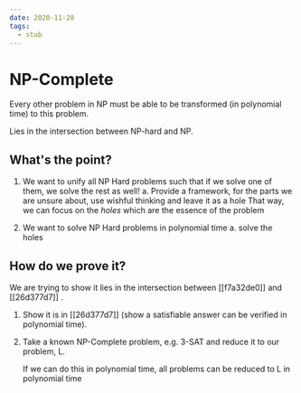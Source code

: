```yaml
---
date: 2020-11-28
tags: 
  - stub
---
```


# NP-Complete

Every other problem in NP must be able to be transformed (in polynomial time) to this problem.

Lies in the intersection between NP-hard and NP.

## What's the point?

1. We want to unify all NP Hard problems such that if we solve one of them, we solve the rest as well!
  a. Provide a framework, for the parts we are unsure about, use wishful thinking and leave it as a hole
     That way, we can focus on the *holes* which are the essence of the problem

2. We want to solve NP Hard problems in polynomial time
  a. solve the holes

## How do we prove it?

We are trying to show it lies in the intersection between [[f7a32de0]]  and [[26d377d7]] .

1. Show it is in [[26d377d7]]  (show a satisfiable answer can be verified in polynomial time).

2. Take a known NP-Complete problem, e.g. 3-SAT and reduce it to our problem, L.

    If we can do this in polynomial time, all problems can be reduced to L in polynomial time
